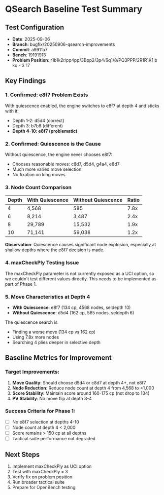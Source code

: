 # QSearch Baseline Test Summary

## Test Configuration
- **Date**: 2025-09-06
- **Branch**: bugfix/20250906-qsearch-improvements
- **Commit**: a9911a7
- **Bench**: 19191913
- **Problem Position**: r1b1k2r/pp4pp/3Bpp2/3p4/6q1/8/PQ3PPP/2R1R1K1 b kq - 3 17

## Key Findings

### 1. **Confirmed: e8f7 Problem Exists**
With quiescence enabled, the engine switches to e8f7 at depth 4 and sticks with it:
- Depth 1-2: d5d4 (correct)
- Depth 3: b7b6 (different)
- **Depth 4-10: e8f7 (problematic)**

### 2. **Confirmed: Quiescence is the Cause**
Without quiescence, the engine never chooses e8f7:
- Chooses reasonable moves: c8d7, d5d4, g4a4, e8d7
- Much more varied move selection
- No fixation on king moves

### 3. **Node Count Comparison**

| Depth | With Quiescence | Without Quiescence | Ratio |
|-------|----------------|-------------------|-------|
| 4     | 4,568          | 585               | 7.8x  |
| 6     | 8,214          | 3,487             | 2.4x  |
| 8     | 29,789         | 15,532            | 1.9x  |
| 10    | 71,141         | 59,038            | 1.2x  |

**Observation**: Quiescence causes significant node explosion, especially at shallow depths where the e8f7 decision is made.

### 4. **maxCheckPly Testing Issue**
The maxCheckPly parameter is not currently exposed as a UCI option, so we couldn't test different values directly. This needs to be implemented as part of Phase 1.

### 5. **Move Characteristics at Depth 4**
- **With Quiescence**: e8f7 (134 cp, 4568 nodes, seldepth 10)
- **Without Quiescence**: d5d4 (162 cp, 585 nodes, seldepth 6)

The quiescence search is:
- Finding a worse move (134 cp vs 162 cp)
- Using 7.8x more nodes
- Searching 4 plies deeper in selective depth

## Baseline Metrics for Improvement

### Target Improvements:
1. **Move Quality**: Should choose d5d4 or c8d7 at depth 4+, not e8f7
2. **Node Reduction**: Reduce node count at depth 4 from 4,568 to <1,000
3. **Score Stability**: Maintain score around 160-175 cp (not drop to 134)
4. **PV Stability**: No move flip at depth 3-4

### Success Criteria for Phase 1:
- [ ] No e8f7 selection at depths 4-10
- [ ] Node count at depth 4 < 2,000
- [ ] Score remains > 150 cp at all depths
- [ ] Tactical suite performance not degraded

## Next Steps
1. Implement maxCheckPly as UCI option
2. Test with maxCheckPly = 3
3. Verify fix on problem position
4. Run broader tactical suite
5. Prepare for OpenBench testing